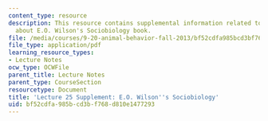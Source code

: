```yaml
---
content_type: resource
description: This resource contains supplemental information related to lecture 25
  about E.O. Wilson's Sociobiology book.
file: /media/courses/9-20-animal-behavior-fall-2013/bf52cdfa985bcd3bf768d810e1477293_MIT9_20F13_Lec25_Wilson_notes.pdf
file_type: application/pdf
learning_resource_types:
- Lecture Notes
ocw_type: OCWFile
parent_title: Lecture Notes
parent_type: CourseSection
resourcetype: Document
title: 'Lecture 25 Supplement: E.O. Wilson''s Sociobiology'
uid: bf52cdfa-985b-cd3b-f768-d810e1477293
---
```

